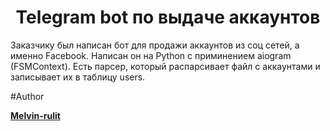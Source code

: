 <h1 align="center">Telegram bot по выдаче аккаунтов</h1>

Заказчику был написан бот для продажи аккаунтов из соц сетей, а именно Facebook. Написан он на Python с приминением aiogram (FSMContext). Есть парсер, который распарсивает файл с аккаунтами и записывает их в таблицу users.


#Author

 **[Melvin-rulit](https://github.com/melvin-rulit/Resume)** 

